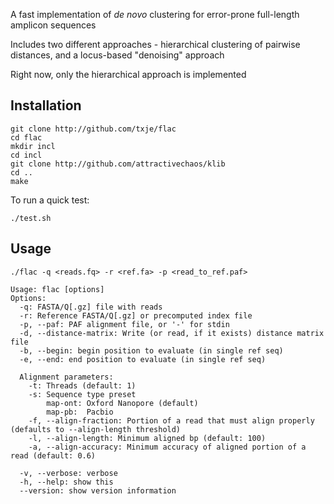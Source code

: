 A fast implementation of *de novo* clustering for error-prone full-length amplicon sequences

Includes two different approaches - hierarchical clustering of pairwise distances, and a locus-based "denoising" approach

Right now, only the hierarchical approach is implemented

Installation
------------

    git clone http://github.com/txje/flac
    cd flac
    mkdir incl
    cd incl
    git clone http://github.com/attractivechaos/klib
    cd ..
    make

To run a quick test:

    ./test.sh

Usage
-----

    ./flac -q <reads.fq> -r <ref.fa> -p <read_to_ref.paf>
    
    Usage: flac [options]
    Options:
      -q: FASTA/Q[.gz] file with reads
      -r: Reference FASTA/Q[.gz] or precomputed index file
      -p, --paf: PAF alignment file, or '-' for stdin
      -d, --distance-matrix: Write (or read, if it exists) distance matrix file
      -b, --begin: begin position to evaluate (in single ref seq)
      -e, --end: end position to evaluate (in single ref seq)

      Alignment parameters:
        -t: Threads (default: 1)
        -s: Sequence type preset
            map-ont: Oxford Nanopore (default)
            map-pb:  Pacbio
        -f, --align-fraction: Portion of a read that must align properly (defaults to --align-length threshold)
        -l, --align-length: Minimum aligned bp (default: 100)
        -a, --align-accuracy: Minimum accuracy of aligned portion of a read (default: 0.6)

      -v, --verbose: verbose
      -h, --help: show this
      --version: show version information
